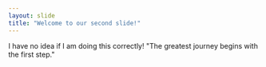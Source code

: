 ```yaml
---
layout: slide
title: "Welcome to our second slide!"
---
```

I have no idea if I am doing this correctly! "The greatest journey begins with the first step."
